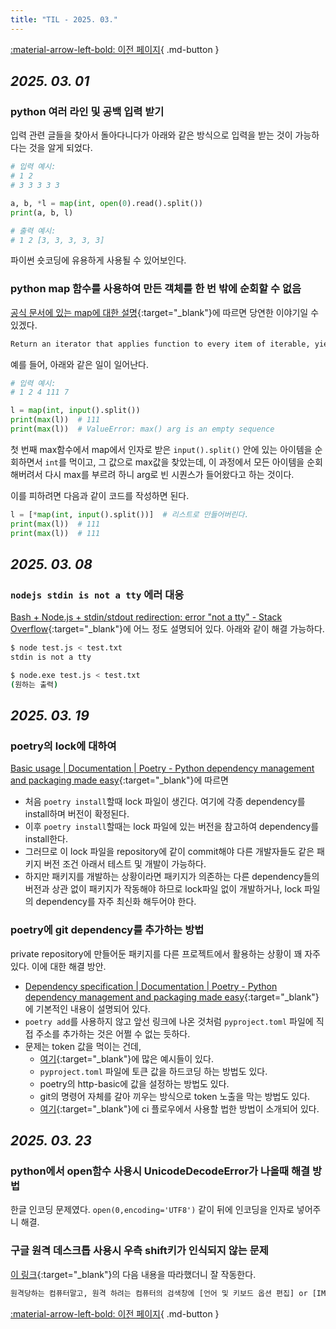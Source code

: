```yaml
---
title: "TIL - 2025. 03."
---
```


[:material-arrow-left-bold: 이전 페이지](../index.md){ .md-button }

## _2025. 03. 01_

### python 여러 라인 및 공백 입력 받기

입력 관련 글들을 찾아서 돌아다니다가 아래와 같은 방식으로 입력을 받는 것이 가능하다는 것을 알게 되었다.

``` py
# 입력 예시:
# 1 2
# 3 3 3 3 3

a, b, *l = map(int, open(0).read().split())
print(a, b, l)

# 출력 예시:
# 1 2 [3, 3, 3, 3, 3]
```

파이썬 숏코딩에 유용하게 사용될 수 있어보인다.

### python map 함수를 사용하여 만든 객체를 한 번 밖에 순회할 수 없음

[공식 문서에 있는 map에 대한 설명](https://docs.python.org/3/library/functions.html#map){:target="\_blank"}에 따르면 당연한 이야기일 수 있겠다.

```txt
Return an iterator that applies function to every item of iterable, yielding the results.
```

예를 들어, 아래와 같은 일이 일어난다.

``` py
# 입력 예시:
# 1 2 4 111 7

l = map(int, input().split())
print(max(l))  # 111
print(max(l))  # ValueError: max() arg is an empty sequence
```

첫 번째 max함수에서 map에서 인자로 받은 `input().split()` 안에 있는 아이템을 순회하면서 `int`를 먹이고, 그 값으로 max값을 찾았는데, 이 과정에서 모든 아이템을 순회해버려서 다시 max를 부르려 하니 arg로 빈 시퀀스가 들어왔다고 하는 것이다.

이를 피하려면 다음과 같이 코드를 작성하면 된다.

``` py
l = [*map(int, input().split())]  # 리스트로 만들어버린다.
print(max(l))  # 111
print(max(l))  # 111
```

## _2025. 03. 08_

### `nodejs stdin is not a tty` 에러 대응

[Bash + Node.js + stdin/stdout redirection: error "not a tty" - Stack Overflow](https://stackoverflow.com/questions/45112889/bash-node-js-stdin-stdout-redirection-error-not-a-tty){:target="\_blank"}에 어느 정도 설명되어 있다. 아래와 같이 해결 가능하다.

``` bash
$ node test.js < test.txt
stdin is not a tty

$ node.exe test.js < test.txt
(원하는 출력)
```

## _2025. 03. 19_

### poetry의 lock에 대하여

[Basic usage | Documentation | Poetry - Python dependency management and packaging made easy](https://python-poetry.org/docs/basic-usage/#installing-dependencies){:target="\_blank"}에 따르면

- 처음 `poetry install`할때 lock 파일이 생긴다. 여기에 각종 dependency를 install하며 버전이 확정된다.
- 이후 `poetry install`할때는 lock 파일에 있는 버전을 참고하여 dependency를 install한다.
- 그러므로 이 lock 파일을 repository에 같이 commit해야 다른 개발자들도 같은 패키지 버전 조건 아래서 테스트 및 개발이 가능하다.
- 하지만 패키지를 개발하는 상황이라면 패키지가 의존하는 다른 dependency들의 버전과 상관 없이 패키지가 작동해야 하므로 lock파일 없이 개발하거나, lock 파일의 dependency를 자주 최신화 해두어야 한다.

### poetry에 git dependency를 추가하는 방법

private repository에 만들어둔 패키지를 다른 프로젝트에서 활용하는 상황이 꽤 자주 있다. 이에 대한 해결 방안.

- [Dependency specification | Documentation | Poetry - Python dependency management and packaging made easy](https://python-poetry.org/docs/dependency-specification#git-dependencies){:target="\_blank"}에 기본적인 내용이 설명되어 있다.
- `poetry add`를 사용하지 않고 앞선 링크에 나온 것처럼 `pyproject.toml` 파일에 직접 주소를 추가하는 것은 어쩔 수 없는 듯하다.
- 문제는 token 값을 먹이는 건데,
    - [여기](https://github.com/orgs/python-poetry/discussions/3794){:target="\_blank"}에 많은 예시들이 있다.
    - `pyproject.toml` 파일에 토큰 값을 하드코딩 하는 방법도 있다.
    - poetry의 http-basic에 값을 설정하는 방법도 있다.
    - git의 명령어 자체를 갈아 끼우는 방식으로 token 노출을 막는 방법도 있다.
    - [여기](https://github.com/orgs/python-poetry/discussions/3794#discussioncomment-2368082){:target="\_blank"}에 ci 플로우에서 사용할 법한 방법이 소개되어 있다.

## _2025. 03. 23_

### python에서 open함수 사용시 UnicodeDecodeError가 나올때 해결 방법

한글 인코딩 문제였다. `open(0,encoding='UTF8')` 같이 뒤에 인코딩을 인자로 넣어주니 해결.

### 구글 원격 데스크톱 사용시 우측 shift키가 인식되지 않는 문제

[이 링크](https://support.google.com/chrome/thread/236383733?hl=ko&msgid=245613205){:target="\_blank"}의 다음 내용을 따라했더니 잘 작동한다.

```txt
원격당하는 컴퓨터말고, 원격 하려는 컴퓨터의 검색창에 [언어 및 키보드 옵션 편집] or [IME] 검색 - [언어] - [한국어] (오른쪽 점3개 클릭 후) [언어 옵션] - [키보드] - [Microsoft 입력기] (오른쪽 점 3개 클릭) - [키보드 옵션] - [호환성] - [이전 버전의 Microsoft IME] - [켬]으로 설정 하시면 잘 됩니다.
```

[:material-arrow-left-bold: 이전 페이지](../index.md){ .md-button }

